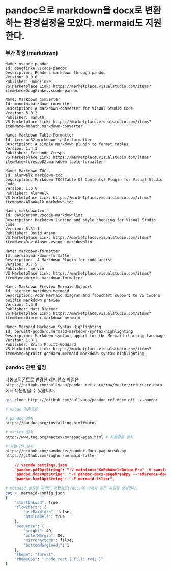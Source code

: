 # pandoc으로 markdown을 docx로 변환하는 환경설정을 모았다. mermaid도 지원한다.

### 부가 확장 (markdown)

    Name: vscode-pandoc
    Id: dougfinke.vscode-pandoc
    Description: Renders markdown through pandoc
    Version: 0.0.8
    Publisher: DougFinke
    VS Marketplace Link: https://marketplace.visualstudio.com/items?itemName=DougFinke.vscode-pandoc

    Name: Markdown Converter
    Id: manuth.markdown-converter
    Description: A markdown-converter for Visual Studio Code
    Version: 3.0.2
    Publisher: manuth
    VS Marketplace Link: https://marketplace.visualstudio.com/items?itemName=manuth.markdown-converter

    Name: Markdown Table Formatter
    Id: fcrespo82.markdown-table-formatter
    Description: A simple markdown plugin to format tables.
    Version: 1.4.3
    Publisher: Fernando Crespo
    VS Marketplace Link: https://marketplace.visualstudio.com/items?itemName=fcrespo82.markdown-table-formatter

    Name: Markdown TOC
    Id: alanwalk.markdown-toc
    Description: Markdown TOC(Table Of Contents) Plugin for Visual Studio Code.
    Version: 1.5.6
    Publisher: AlanWalk
    VS Marketplace Link: https://marketplace.visualstudio.com/items?itemName=AlanWalk.markdown-toc

    Name: markdownlint
    Id: davidanson.vscode-markdownlint
    Description: Markdown linting and style checking for Visual Studio Code
    Version: 0.31.1
    Publisher: David Anson
    VS Marketplace Link: https://marketplace.visualstudio.com/items?itemName=DavidAnson.vscode-markdownlint

    Name: markdown-formatter
    Id: mervin.markdown-formatter
    Description:  A Markdown Plugin for code artist
    Version: 0.7.5
    Publisher: mervin
    VS Marketplace Link: https://marketplace.visualstudio.com/items?itemName=mervin.markdown-formatter

    Name: Markdown Preview Mermaid Support
    Id: bierner.markdown-mermaid
    Description: Adds Mermaid diagram and flowchart support to VS Code's builtin markdown preview
    Version: 1.3.0
    Publisher: Matt Bierner
    VS Marketplace Link: https://marketplace.visualstudio.com/items?itemName=bierner.markdown-mermaid

    Name: Mermaid Markdown Syntax Highlighting
    Id: bpruitt-goddard.mermaid-markdown-syntax-highlighting
    Description: Markdown syntax support for the Mermaid charting language
    Version: 1.0.1
    Publisher: Brian Pruitt-Goddard
    VS Marketplace Link: https://marketplace.visualstudio.com/items?itemName=bpruitt-goddard.mermaid-markdown-syntax-highlighting


### pandoc 관련 설정

나눔고딕폰트로 변경한 레퍼런스 파일은 ```https://github.com/nullvana/pandoc_ref_docx/raw/master/reference.docx```에서 다운받을 수 있습니다.

```sh
git clone https://github.com/nullvana/pandoc_ref_docx.git ~/.pandoc

# macos 기준으로

# pandoc 설치
https://pandoc.org/installing.html#macos

# mactex 설치
http://www.tug.org/mactex/morepackages.html # 저용량을 설치 

# 유틸리티 설치
https://github.com/pandocker/pandoc-docx-pagebreak-py
https://github.com/raghur/mermaid-filter

```

```json
    // vscode settings.json
    "pandoc.pdfOptString": "-V mainfont='KoPubWorldDotum_Pro' -V sansfont='KoPubWorldBatang_Pro' -V monofont='D2Coding' -V papersize=a4 -V fontsize=11pt -F mermaid-filter --pdf-engine=xelatex --toc",
    "pandoc.docxOptString": "-F pandoc-docx-pagebreakpy --reference-doc ~/.pandoc/reference.docx ",
    "pandoc.htmlOptString": "-F mermaid-filter",
```

```sh
# mermaid 설정을 하려면 작업경로(/doc)에 아래와 같은 파일을 생성한다.
cat > .mermaid-config.json
{
    "startOnLoad": true,
    "flowchart": {
        "useMaxWidth": false,
        "htmlLabels": true
    },
    "sequence": {
        "height": 40,
        "actorMargin": 80,
        "mirrorActors": false,
        "bottomMarginAdj": 1
    },
    "theme": "forest",
    "themeCSS": ".node rect { fill: red; }"
}
```
